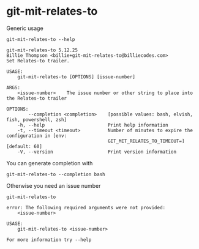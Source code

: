 # git-mit-relates-to

Generic usage

``` shell,script(expected_exit_code=0)
git-mit-relates-to --help
```

``` shell,verify(stream=stdout)
git-mit-relates-to 5.12.25
Billie Thompson <billie+git-mit-relates-to@billiecodes.com>
Set Relates-to trailer.

USAGE:
    git-mit-relates-to [OPTIONS] [issue-number]

ARGS:
    <issue-number>    The issue number or other string to place into the Relates-to trailer

OPTIONS:
        --completion <completion>    [possible values: bash, elvish, fish, powershell, zsh]
    -h, --help                       Print help information
    -t, --timeout <timeout>          Number of minutes to expire the configuration in [env:
                                     GIT_MIT_RELATES_TO_TIMEOUT=] [default: 60]
    -V, --version                    Print version information
```

You can generate completion with

``` shell,script(expected_exit_code=0)
git-mit-relates-to --completion bash
```

Otherwise you need an issue number

``` shell,script(expected_exit_code=2)
git-mit-relates-to
```

``` shell,verify(stream=stderr)
error: The following required arguments were not provided:
    <issue-number>

USAGE:
    git-mit-relates-to <issue-number>

For more information try --help
```
